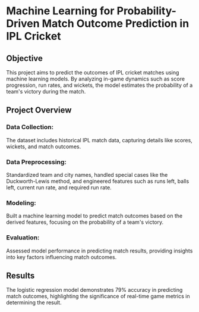 # Machine Learning for Probability-Driven Match Outcome Prediction in IPL Cricket
## Objective
This project aims to predict the outcomes of IPL cricket matches using machine learning models. By analyzing in-game dynamics such as score progression, run rates, and wickets, the model estimates the probability of a team's victory during the match.

## Project Overview
### Data Collection: 
The dataset includes historical IPL match data, capturing details like scores, wickets, and match outcomes.
### Data Preprocessing: 
Standardized team and city names, handled special cases like the Duckworth-Lewis method, and engineered features such as runs left, balls left, current run rate, and required run rate.
### Modeling: 
Built a machine learning model to predict match outcomes based on the derived features, focusing on the probability of a team's victory.
### Evaluation: 
Assessed model performance in predicting match results, providing insights into key factors influencing match outcomes.
## Results
The logistic regression model demonstrates 79% accuracy in predicting match outcomes, highlighting the significance of real-time game metrics in determining the result.

